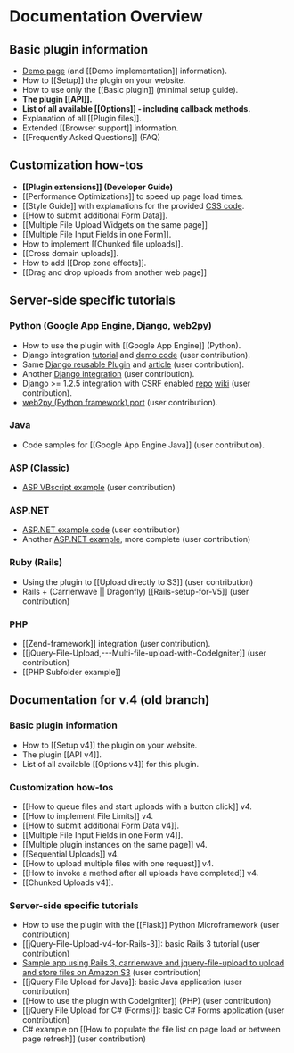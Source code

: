 # Documentation Overview

## Basic plugin information
* [Demo page](http://aquantum-demo.appspot.com/file-upload) (and [[Demo implementation]] information).
* How to [[Setup]] the plugin on your website.
* How to use only the [[Basic plugin]] (minimal setup guide).
* **The plugin [[API]].**
* **List of all available [[Options]] - including callback methods.**
* Explanation of all [[Plugin files]].
* Extended [[Browser support]] information.
* [[Frequently Asked Questions]] (FAQ)

## Customization how-tos
* **[[Plugin extensions]] (Developer Guide)**
* [[Performance Optimizations]] to speed up page load times.
* [[Style Guide]] with explanations for the provided [CSS code](https://github.com/blueimp/jQuery-File-Upload/blob/master/jquery.fileupload-ui.css).
* [[How to submit additional Form Data]].
* [[Multiple File Upload Widgets on the same page]]
* [[Multiple File Input Fields in one Form]].
* How to implement [[Chunked file uploads]].
* [[Cross domain uploads]].
* How to add [[Drop zone effects]].
* [[Drag and drop uploads from another web page]]

## Server-side specific tutorials

### Python (Google App Engine, Django, web2py)
* How to use the plugin with [[Google App Engine]] (Python).
* Django integration [tutorial](http://garmoncheg.blogspot.com/2011/07/django-creating-multi-upload-form.html) and [demo code](https://github.com/garmoncheg/django_multiuploader_demo) (user contribution).
* Same [Django reusable Plugin](https://github.com/garmoncheg/django_multiuploader) and [article](http://garmoncheg.blogspot.com/2011/07/django-beautiful-multiple-files-upload.html) (user contribution).
* Another [Django integration](https://github.com/sigurdga/django-jquery-file-upload) (user contribution).
* Django >= 1.2.5 integration with CSRF enabled [repo](https://github.com/miki725/Django-jQuery-File-Uploader-Integration-demo) [wiki](https://github.com/miki725/Django-jQuery-File-Uploader-Integration-demo/wiki) (user contribution).
* [web2py (Python framework) port](https://github.com/hellais/jQuery-File-Upload) (user contribution).

### Java
* Code samples for [[Google App Engine Java]] (user contribution).

### ASP (Classic)
* [ASP VBscript example](https://github.com/blueimp/jQuery-File-Upload/wiki/Classic-ASP) (user contribution)

### ASP.NET
* [ASP.NET example code](https://github.com/blueimp/jQuery-File-Upload/wiki/Complete-code-example-using-blueimp-jQuery-file-upload-control-in-Asp.Net.) (user contribution)
* Another [ASP.NET example](https://github.com/i-e-b/jQueryFileUpload.Net), more complete (user contribution)

### Ruby (Rails)
* Using the plugin to [[Upload directly to S3]] (user contribution)
* Rails + (Carrierwave || Dragonfly) [[Rails-setup-for-V5]] (user contribution)

### PHP
* [[Zend-framework]] integration (user contribution).
* [[jQuery-File-Upload,---Multi-file-upload-with-CodeIgniter]] (user contribution)
* [[PHP Subfolder example]]

## Documentation for v.4 (old branch)

### Basic plugin information
* How to [[Setup v4]] the plugin on your website.
* The plugin [[API v4]].
* List of all available [[Options v4]] for this plugin.

### Customization how-tos
* [[How to queue files and start uploads with a button click]] v4.
* [[How to implement File Limits]] v4.
* [[How to submit additional Form Data v4]].
* [[Multiple File Input Fields in one Form v4]].
* [[Multiple plugin instances on the same page]] v4.
* [[Sequential Uploads]] v4.
* [[How to upload multiple files with one request]] v4.
* [[How to invoke a method after all uploads have completed]] v4.
* [[Chunked Uploads v4]].

### Server-side specific tutorials
* How to use the plugin with the [[Flask]] Python Microframework (user contribution)
* [[jQuery-File-Upload-v4-for-Rails-3]]: basic Rails 3 tutorial (user contribution)
* [Sample app using Rails 3, carrierwave and jquery-file-upload to upload and store files on Amazon S3](https://github.com/yortz/carrierwave_jquery_file_upload) (user contribution)
* [[jQuery File Upload for Java]]: basic Java application (user contribution)
* [[How to use the plugin with CodeIgniter]] (PHP) (user contribution)
* [[jQuery File Upload for C# (Forms)]]: basic C# Forms application (user contribution)
* C# example on [[How to populate the file list on page load or between page refresh]] (user contribution)
